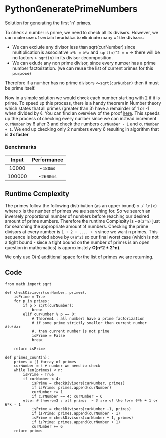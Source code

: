 # PythonGeneratePrimeNumbers
Solution for generating the first 'n' primes.

To check a number is prime, we need to check all its divisors. However, we can make use of certain heuristics to eliminate
many of the divisors:
- We can exclude any divisor less than sqrt(curNumber) since multiplication is associative `a*b = b*a` and `sqrt(n)^2 = n` => there will be no factors `> sqrt(n)` in its divisor decomposition.
- We can exlude any non prime divisor, since every number has a prime number factorization. (we can reuse the list of current primes for this purpose)

Therefore if a number has no prime divisors `<=sqrt(curNumber)` then it must be prime itself.

Now in a simple solution we would check each number starting with 2 if it is prime. To speed up this process, there is a handy theorem in Number theory which states
that all primes (greater than 3) have a remainder of 1 or -1 when divided by 6. You can find an overview of the proof [here](https://math.stackexchange.com/a/150984).
This speeds up the process of checking every number since we can instead increment `curNumber` by 6 after 3 and check the numbers `curNumber - 1` and `curNumber + 1`. We end up checking only 2 numbers every 6 resulting in algorithm that is **3x faster**

### Benchmarks
| Input | Performance |
| :---: | :---------: |
| 10000 | ~`180ms` |
| 100000 | ~`2600ms` |

## Runtime Complexity

The primes follow the following distribution (as an upper bound) `x / ln(x)` where x is the number of primes we are searching for. 
So we search an inversely proportional number of numbers before reaching our desired amount of prime numbers.
Therefore the runtime Complexity is ~`O(2^n)` just for searching the appropriate amount of numbers.
Checking the prime divisors at every number is `1 + 2 + .... + n` since we want n primes. 
This sequence is bounded above by `O(n^2)` so our final worst case (which is not a tight bound - since a tight bound on the number of primes is an open question in mathematics) is approximately **O(n^2 * 2^n)**.

We only use O(n) additional space for the list of primes we are returning.

## Code
```
from math import sqrt

def checkDivisors(curNumber, primes):
    isPrime = True
    for p in primes:
        if p > sqrt(curNumber):
            break 
        elif curNumber % p == 0: 
            # Theorem1 : all numbers have a prime factorization
            # if some prime strictly smaller than current number divides
            #, then current number is not prime 
            isPrime = False
            break
            
    return isPrime

def primes_count(n):
    primes = [] #array of primes
    curNumber = 2 # number we need to check
    while len(primes) < n:
        isPrime = True
        if curNumber < 4:
            isPrime = checkDivisors(curNumber, primes)
            if isPrime: primes.append(curNumber)
            curNumber += 1
            if curNumber == 4: curNumber = 6
        else: # theorem2 : all primes  > 3 are of the form 6*k + 1 or 6*k - 1
            isPrime = checkDivisors(curNumber -1, primes)
            if isPrime: primes.append(curNumber - 1)
            isPrime = checkDivisors(curNumber + 1, primes)
            if isPrime: primes.append(curNumber + 1)
            curNumber += 6
    return primes
```


